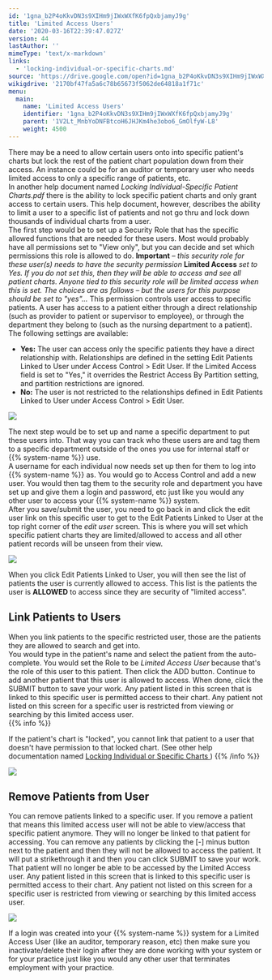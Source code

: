```yaml
---
id: '1gna_b2P4oKkvDN3s9XIHm9jIWxWXfK6fpQxbjamyJ9g'
title: 'Limited Access Users'
date: '2020-03-16T22:39:47.027Z'
version: 44
lastAuthor: ''
mimeType: 'text/x-markdown'
links:
  - 'locking-individual-or-specific-charts.md'
source: 'https://drive.google.com/open?id=1gna_b2P4oKkvDN3s9XIHm9jIWxWXfK6fpQxbjamyJ9g'
wikigdrive: '2170bf47fa5a6c78b65673f5062de64818a1f71c'
menu:
  main:
    name: 'Limited Access Users'
    identifier: '1gna_b2P4oKkvDN3s9XIHm9jIWxWXfK6fpQxbjamyJ9g'
    parent: '1V2Lt_MnbYoDNFBtcoH6JHJKm4he3obo6_GmOlfyW-L8'
    weight: 4500
---
```

There may be a need to allow certain users onto into specific patient's charts but lock the rest of the patient chart population down from their access. An instance could be for an auditor or temporary user who needs limited access to only a specific range of patients, etc.  
In another help document named *Locking Individual-Specific Patient Charts.pdf* there is the ability to lock specific patient charts and only grant access to certain users. This help document, however, describes the ability to limit a user to a specific list of patients and not go thru and lock down thousands of individual charts from a user.  
The first step would be to set up a Security Role that has the specific allowed functions that are needed for these users. Most would probably have all permissions set to "View only", but you can decide and set which permissions this role is allowed to do. **Important** *– this security role for these user(s) needs to have the security permission* **Limited Access** *set to Yes. If you do not set this, then they will be able to access and see all patient charts. Anyone tied to this security role will be limited access when this is set. The choices are as follows – but the users for this purpose should be set to "yes"…* This permission controls user access to specific patients. A user has access to a patient either through a direct relationship (such as provider to patient or supervisor to employee), or through the department they belong to (such as the nursing department to a patient). The following settings are available:
* <strong>Yes:</strong> The user can access only the specific patients they have a direct relationship with. Relationships are defined in the setting Edit Patients Linked to User under Access Control > Edit User. If the Limited Access field is set to "Yes," it overrides the Restrict Access By Partition setting, and partition restrictions are ignored.
* <strong>No:</strong> The user is not restricted to the relationships defined in Edit Patients Linked to User under Access Control > Edit User.
  
![](../limited-access-users.assets/f38d1eed73537e8176ea3f37990a59bc.png)  

The next step would be to set up and name a specific department to put these users into. That way you can track who these users are and tag them to a specific department outside of the ones you use for internal staff or {{% system-name %}} use.  
A username for each individual now needs set up then for them to log into {{% system-name %}} as. You would go to Access Control and add a new user. You would then tag them to the security role and department you have set up and give them a login and password, etc just like you would any other user to access your {{% system-name %}} system.  
After you save/submit the user, you need to go back in and click the edit user link on this specific user to get to the Edit Patients Linked to User at the top right corner of the *edit user* screen. This is where you will set which specific patient charts they are limited/allowed to access and all other patient records will be unseen from their view.
  
![](../limited-access-users.assets/16e48d05700b6b62a9e0ecb68f2518ba.png)  

When you click Edit Patients Linked to User, you will then see the list of patients the user is currently allowed to access. This list is the patients the user is **ALLOWED** to access since they are security of "limited access".
  
## Link Patients to Users  
  
When you link patients to the specific restricted user, those are the patients they are allowed to search and get into.  
You would type in the patient's name and select the patient from the auto-complete. You would set the Role to be *Limited Access User* because that's the role of this user to this patient. Then click the ADD button. Continue to add another patient that this user is allowed to access. When done, click the SUBMIT button to save your work. Any patient listed in this screen that is linked to this specific user is permitted access to their chart. Any patient not listed on this screen for a specific user is restricted from viewing or searching by this limited access user.  
{{% info %}}

If the patient's chart is "locked", you cannot link that patient to a user that doesn't have permission to that locked chart. (See other help documentation named [Locking Individual or Specific Charts ](locking-individual-or-specific-charts.md))
{{% /info %}}
  
![](../limited-access-users.assets/9f08f42146ae8fb441d4c12f7c8cd35a.png)  

  
## Remove Patients from User  

You can remove patients linked to a specific user. If you remove a patient that means this limited access user will not be able to view/access that specific patient anymore. They will no longer be linked to that patient for accessing.
You can remove any patients by clicking the [-] minus button next to the patient and then they will not be allowed to access the patient. It will put a strikethrough it and then you can click SUBMIT to save your work. That patient will no longer be able to be accessed by the Limited Access user. Any patient listed in this screen that is linked to this specific user is permitted access to their chart. Any patient not listed on this screen for a specific user is restricted from viewing or searching by this limited access user.
  
![](../limited-access-users.assets/2e34d361856b62183482763b5d9f5743.png)  

If a login was created into your {{% system-name %}} system for a Limited Access User (like an auditor, temporary reason, etc) then make sure you inactivate/delete their login after they are done working with your system or for your practice just like you would any other user that terminates employment with your practice.
